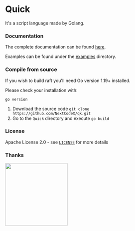 # Quick
It's a script language made by Golang.

### Documentation
The complete documentation can be found [here](https://www.chenlh.cn/qk-doc/).

Examples can be found under the [examples](./examples) directory.

### Compile from source  
If you wish to build raft you'll need Go version 1.19+ installed.

Please check your installation with:

```
go version
```

1. Download the source code `git clone https://github.com/NextCodeX/qk.git`
2. Go to the `Quick` directory and execute `go build`

### License

Apache License 2.0 - see [`LICENSE`](https://github.com/NextCodeX/qk/blob/master/LICENSE) for more details

### Thanks

[<img src="https://www.chenlh.cn/resource/jetBrain.png" width="200"/>](https://www.jetbrains.com/zh-cn/)


